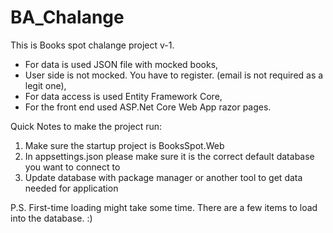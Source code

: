 # BA_Chalange
This is Books spot chalange project v-1.

* For data is used JSON file with mocked books,
* User side is not mocked. You have to register. (email is not required as a legit one),
* For data access is used Entity Framework Core,
* For the front end used ASP.Net Core Web App razor pages. 

Quick Notes to make the project run:
1. Make sure the startup project is BooksSpot.Web
2. In appsettings.json please make sure it is the correct default database you want to connect to
3. Update database with package manager or another tool to get data needed for application

P.S. First-time loading might take some time. There are a few items to load into the database. :)
